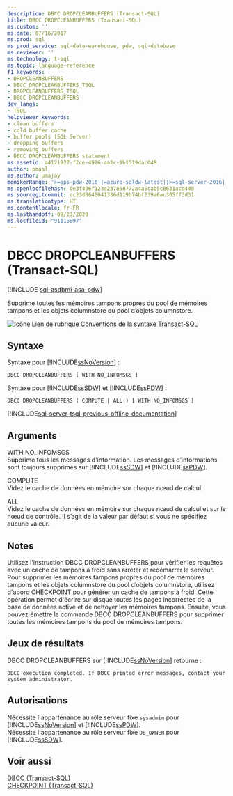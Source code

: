 ```yaml
---
description: DBCC DROPCLEANBUFFERS (Transact-SQL)
title: DBCC DROPCLEANBUFFERS (Transact-SQL)
ms.custom: ''
ms.date: 07/16/2017
ms.prod: sql
ms.prod_service: sql-data-warehouse, pdw, sql-database
ms.reviewer: ''
ms.technology: t-sql
ms.topic: language-reference
f1_keywords:
- DROPCLEANBUFFERS
- DBCC_DROPCLEANBUFFERS_TSQL
- DROPCLEANBUFFERS_TSQL
- DBCC DROPCLEANBUFFERS
dev_langs:
- TSQL
helpviewer_keywords:
- clean buffers
- cold buffer cache
- buffer pools [SQL Server]
- dropping buffers
- removing buffers
- DBCC DROPCLEANBUFFERS statement
ms.assetid: a4121927-f2ce-4926-aa2c-9b1519dac048
author: pmasl
ms.author: umajay
monikerRange: '>=aps-pdw-2016||=azure-sqldw-latest||>=sql-server-2016||=sqlallproducts-allversions||>=sql-server-linux-2017||=azuresqldb-mi-current'
ms.openlocfilehash: 0e3f496f123e237858772a4a5cab5c8631acd448
ms.sourcegitcommit: cc23d8646041336d119b74bf239a6ac305ff3d31
ms.translationtype: HT
ms.contentlocale: fr-FR
ms.lasthandoff: 09/23/2020
ms.locfileid: "91116897"
---
```

# <a name="dbcc-dropcleanbuffers-transact-sql"></a>DBCC DROPCLEANBUFFERS (Transact-SQL)

[!INCLUDE [sql-asdbmi-asa-pdw](../../includes/applies-to-version/sql-asdbmi-asa-pdw.md)]

Supprime toutes les mémoires tampons propres du pool de mémoires tampons et les objets columnstore du pool d’objets columnstore.
  
![Icône Lien de rubrique](../../database-engine/configure-windows/media/topic-link.gif "Icône du lien de rubrique") [Conventions de la syntaxe Transact-SQL](../../t-sql/language-elements/transact-sql-syntax-conventions-transact-sql.md)
  
## <a name="syntax"></a>Syntaxe
Syntaxe pour [!INCLUDE[ssNoVersion](../../includes/ssnoversion-md.md)] :

```syntaxsql
DBCC DROPCLEANBUFFERS [ WITH NO_INFOMSGS ]  
```  
Syntaxe pour [!INCLUDE[ssSDW](../../includes/sssdw-md.md)] et [!INCLUDE[ssPDW](../../includes/sspdw-md.md)] :

```syntaxsql  
DBCC DROPCLEANBUFFERS ( COMPUTE | ALL ) [ WITH NO_INFOMSGS ]  
```

[!INCLUDE[sql-server-tsql-previous-offline-documentation](../../includes/sql-server-tsql-previous-offline-documentation.md)]

## <a name="arguments"></a>Arguments
 WITH NO_INFOMSGS  
 Supprime tous les messages d'information. Les messages d’informations sont toujours supprimés sur [!INCLUDE[ssSDW](../../includes/sssdw-md.md)] et [!INCLUDE[ssPDW](../../includes/sspdw-md.md)].  
  
 COMPUTE  
 Videz le cache de données en mémoire sur chaque nœud de calcul.  
  
 ALL  
 Videz le cache de données en mémoire sur chaque nœud de calcul et sur le nœud de contrôle. Il s’agit de la valeur par défaut si vous ne spécifiez aucune valeur.  
  
## <a name="remarks"></a>Notes  
Utilisez l'instruction DBCC DROPCLEANBUFFERS pour vérifier les requêtes avec un cache de tampons à froid sans arrêter et redémarrer le serveur.
Pour supprimer les mémoires tampons propres du pool de mémoires tampons et les objets columnstore du pool d’objets columnstore, utilisez d'abord CHECKPOINT pour générer un cache de tampons à froid. Cette opération permet d'écrire sur disque toutes les pages incorrectes de la base de données active et de nettoyer les mémoires tampons. Ensuite, vous pouvez émettre la commande DBCC DROPCLEANBUFFERS pour supprimer toutes les mémoires tampons du pool de mémoires tampons.
  
## <a name="result-sets"></a>Jeux de résultats  
DBCC DROPCLEANBUFFERS sur [!INCLUDE[ssNoVersion](../../includes/ssnoversion-md.md)] retourne :
  
```
DBCC execution completed. If DBCC printed error messages, contact your system administrator.  
```  
  
## <a name="permissions"></a>Autorisations  
Nécessite l'appartenance au rôle serveur fixe `sysadmin` pour [!INCLUDE[ssNoVersion](../../includes/ssnoversion-md.md)] et [!INCLUDE[ssPDW](../../includes/sspdw-md.md)].  
Nécessite l'appartenance au rôle serveur fixe `DB_OWNER` pour [!INCLUDE[ssSDW](../../includes/sssdwfull-md.md)].  
  
## <a name="see-also"></a>Voir aussi  
[DBCC &#40;Transact-SQL&#41;](../../t-sql/database-console-commands/dbcc-transact-sql.md)  
[CHECKPOINT &#40;Transact-SQL&#41;](../../t-sql/language-elements/checkpoint-transact-sql.md)  
  
  
